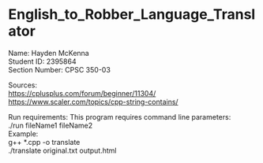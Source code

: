 # English_to_Robber_Language_Translator
Name: Hayden McKenna  
Student ID: 2395864  
Section Number: CPSC 350-03  
  
Sources:  
https://cplusplus.com/forum/beginner/11304/  
https://www.scaler.com/topics/cpp-string-contains/  
  
Run requirements: This program requires command line parameters:  
./run fileName1 fileName2  
Example:  
g++ *.cpp -o translate  
./translate original.txt output.html
